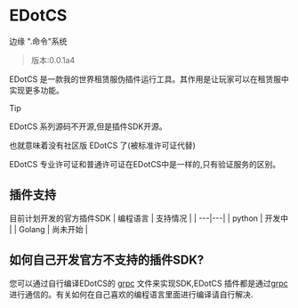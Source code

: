 # EDotCS
边缘 ".命令"系统

> 版本:0.0.1a4

EDotCS 是一款我的世界租赁服伪插件运行工具。其作用是让玩家可以在租赁服中实现更多功能。

> [!TIP]
> EDotCS 系列源码不开源,但是插件SDK开源。
> 
> 也就意味着没有社区版 EDotCS 了(被标准许可证代替)
> 
> EDotCS 专业许可证和普通许可证在EDotCS中是一样的,只有验证服务的区别。
> 
## 插件支持
目前计划开发的官方插件SDK
| 编程语言 | 支持情况 |
| ---|---|
| python | 开发中 |
| Golang | 尚未开始 |

## 如何自己开发官方不支持的插件SDK?
您可以通过自行编译EDotCS的 [grpc](grpc) 文件来实现SDK,EDotCS 插件都是通过[grpc](grpc) 进行通信的。有关如何在自己喜欢的编程语言里面进行编译请自行解决.
